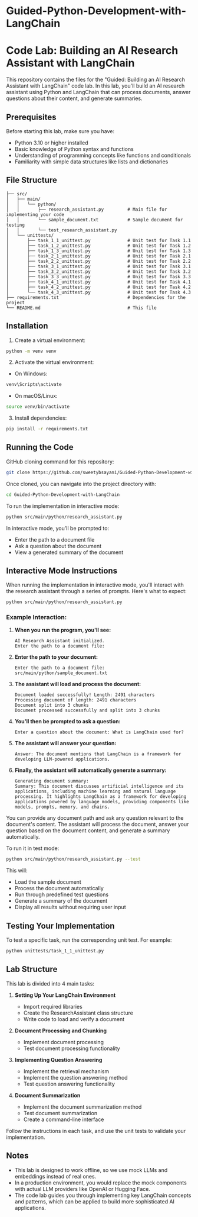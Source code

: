 # Guided-Python-Development-with-LangChain
# Code Lab: Building an AI Research Assistant with LangChain

This repository contains the files for the "Guided: Building an AI Research Assistant with LangChain" code lab. In this lab, you'll build an AI research assistant using Python and LangChain that can process documents, answer questions about their content, and generate summaries.

## Prerequisites

Before starting this lab, make sure you have:

- Python 3.10 or higher installed
- Basic knowledge of Python syntax and functions
- Understanding of programming concepts like functions and conditionals
- Familiarity with simple data structures like lists and dictionaries

## File Structure

```
├── src/
│   ├── main/
│   │   └── python/
│   │       ├── research_assistant.py         # Main file for implementing your code
│   │       └── sample_document.txt           # Sample document for testing
│   │       └── test_research_assistant.py
│   └── unittests/
│       ├── task_1_1_unittest.py              # Unit test for Task 1.1
│       ├── task_1_2_unittest.py              # Unit test for Task 1.2
│       ├── task_1_3_unittest.py              # Unit test for Task 1.3
│       ├── task_2_1_unittest.py              # Unit test for Task 2.1
│       ├── task_2_2_unittest.py              # Unit test for Task 2.2
│       ├── task_3_1_unittest.py              # Unit test for Task 3.1
│       ├── task_3_2_unittest.py              # Unit test for Task 3.2
│       ├── task_3_3_unittest.py              # Unit test for Task 3.3
│       ├── task_4_1_unittest.py              # Unit test for Task 4.1
│       ├── task_4_2_unittest.py              # Unit test for Task 4.2
│       └── task_4_3_unittest.py              # Unit test for Task 4.3
├── requirements.txt                          # Dependencies for the project
└── README.md                                 # This file
```

## Installation

1. Create a virtual environment:

```bash
python -m venv venv
```

2. Activate the virtual environment:

- On Windows:
```bash
venv\Scripts\activate
```
- On macOS/Linux:
```bash
source venv/bin/activate
```

3. Install dependencies:

```bash
pip install -r requirements.txt
```

## Running the Code

GitHub cloning command for this repository:
```bash
git clone https://github.com/sweetybsayani/Guided-Python-Development-with-LangChain.git
```

Once cloned, you can navigate into the project directory with:
```bash
cd Guided-Python-Development-with-LangChain
```

To run the implementation in interactive mode:

```bash
python src/main/python/research_assistant.py
```

In interactive mode, you'll be prompted to:

- Enter the path to a document file
- Ask a question about the document
- View a generated summary of the document

## Interactive Mode Instructions

When running the implementation in interactive mode, you'll interact with the research assistant through a series of prompts. Here's what to expect:

```bash
python src/main/python/research_assistant.py
```

### Example Interaction:

1. **When you run the program, you'll see:**
   ```
   AI Research Assistant initialized.
   Enter the path to a document file:
   ```

2. **Enter the path to your document:**
   ```
   Enter the path to a document file: src/main/python/sample_document.txt
   ```

3. **The assistant will load and process the document:**
   ```
   Document loaded successfully! Length: 2491 characters
   Processing document of length: 2491 characters
   Document split into 3 chunks
   Document processed successfully and split into 3 chunks
   ```

4. **You'll then be prompted to ask a question:**
   ```
   Enter a question about the document: What is LangChain used for?
   ```

5. **The assistant will answer your question:**
   ```
   Answer: The document mentions that LangChain is a framework for developing LLM-powered applications.
   ```

6. **Finally, the assistant will automatically generate a summary:**
   ```
   Generating document summary:
   Summary: This document discusses artificial intelligence and its applications, including machine learning and natural language processing. It highlights LangChain as a framework for developing applications powered by language models, providing components like models, prompts, memory, and chains.
   ```

You can provide any document path and ask any question relevant to the document's content. The assistant will process the document, answer your question based on the document content, and generate a summary automatically.

To run it in test mode:

```bash
python src/main/python/research_assistant.py --test
```
This will:

- Load the sample document
- Process the document automatically
- Run through predefined test questions
- Generate a summary of the document
- Display all results without requiring user input

## Testing Your Implementation

To test a specific task, run the corresponding unit test. For example:

```bash
python unittests/task_1_1_unittest.py
```

## Lab Structure

This lab is divided into 4 main tasks:

1. **Setting Up Your LangChain Environment**
   - Import required libraries
   - Create the ResearchAssistant class structure
   - Write code to load and verify a document

2. **Document Processing and Chunking**
   - Implement document processing
   - Test document processing functionality

3. **Implementing Question Answering**
   - Implement the retrieval mechanism
   - Implement the question answering method
   - Test question answering functionality

4. **Document Summarization**
   - Implement the document summarization method
   - Test document summarization
   - Create a command-line interface

Follow the instructions in each task, and use the unit tests to validate your implementation.

## Notes

- This lab is designed to work offline, so we use mock LLMs and embeddings instead of real ones.
- In a production environment, you would replace the mock components with actual LLM providers like OpenAI or Hugging Face.
- The code lab guides you through implementing key LangChain concepts and patterns, which can be applied to build more sophisticated AI applications.
